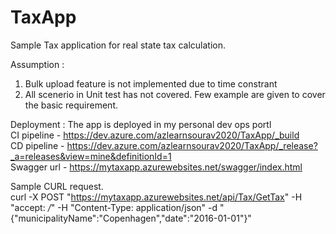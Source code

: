 # TaxApp </br>
Sample Tax application for real state tax calculation.  </br>


Assumption :  </br>
1. Bulk upload feature is not implemented due to time constrant  </br>
2. All scenerio in Unit test has not covered. Few example are given to cover the basic requirement. </br>


Deployment : The app is deployed in my personal dev ops portl  </br>
CI pipeline - https://dev.azure.com/azlearnsourav2020/TaxApp/_build </br>
CD pipeline - https://dev.azure.com/azlearnsourav2020/TaxApp/_release?_a=releases&view=mine&definitionId=1  </br>
Swagger url - https://mytaxapp.azurewebsites.net/swagger/index.html  </br>
 

Sample CURL request. </br>
curl -X POST "https://mytaxapp.azurewebsites.net/api/Tax/GetTax" -H "accept: */*" -H "Content-Type: application/json" -d "{\"municipalityName\":\"Copenhagen\",\"date\":\"2016-01-01\"}"

